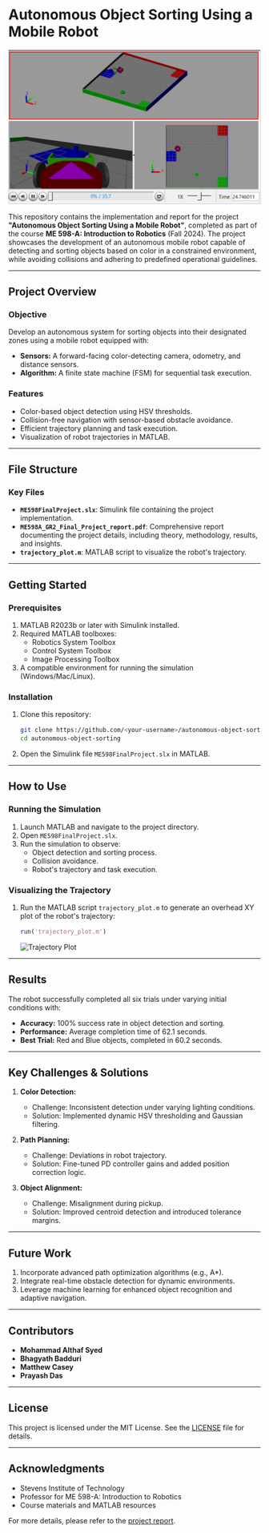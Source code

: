 # Autonomous Object Sorting Using a Mobile Robot

![Project Overview](./project_overview.png)

This repository contains the implementation and report for the project **"Autonomous Object Sorting Using a Mobile Robot"**, completed as part of the course **ME 598-A: Introduction to Robotics** (Fall 2024). The project showcases the development of an autonomous mobile robot capable of detecting and sorting objects based on color in a constrained environment, while avoiding collisions and adhering to predefined operational guidelines.

---

## Project Overview

### Objective
Develop an autonomous system for sorting objects into their designated zones using a mobile robot equipped with:
- **Sensors:** A forward-facing color-detecting camera, odometry, and distance sensors.
- **Algorithm:** A finite state machine (FSM) for sequential task execution.

### Features
- Color-based object detection using HSV thresholds.
- Collision-free navigation with sensor-based obstacle avoidance.
- Efficient trajectory planning and task execution.
- Visualization of robot trajectories in MATLAB.

---

## File Structure

### Key Files
- **`ME598FinalProject.slx`**: Simulink file containing the project implementation.
- **`ME598A_GR2_Final_Project_report.pdf`**: Comprehensive report documenting the project details, including theory, methodology, results, and insights.
- **`trajectory_plot.m`**: MATLAB script to visualize the robot's trajectory.

---

## Getting Started

### Prerequisites
1. MATLAB R2023b or later with Simulink installed.
2. Required MATLAB toolboxes:
   - Robotics System Toolbox
   - Control System Toolbox
   - Image Processing Toolbox
3. A compatible environment for running the simulation (Windows/Mac/Linux).

### Installation
1. Clone this repository:
    ```bash
    git clone https://github.com/<your-username>/autonomous-object-sorting.git
    cd autonomous-object-sorting
    ```
2. Open the Simulink file `ME598FinalProject.slx` in MATLAB.

---

## How to Use

### Running the Simulation
1. Launch MATLAB and navigate to the project directory.
2. Open `ME598FinalProject.slx`.
3. Run the simulation to observe:
   - Object detection and sorting process.
   - Collision avoidance.
   - Robot's trajectory and task execution.

### Visualizing the Trajectory
1. Run the MATLAB script `trajectory_plot.m` to generate an overhead XY plot of the robot's trajectory:
    ```matlab
    run('trajectory_plot.m')
    ```
   ![Trajectory Plot](./assets/trajectory_plot.png)

---

## Results
The robot successfully completed all six trials under varying initial conditions with:
- **Accuracy:** 100% success rate in object detection and sorting.
- **Performance:** Average completion time of 62.1 seconds.
- **Best Trial:** Red and Blue objects, completed in 60.2 seconds.

---

## Key Challenges & Solutions
1. **Color Detection:**
   - Challenge: Inconsistent detection under varying lighting conditions.
   - Solution: Implemented dynamic HSV thresholding and Gaussian filtering.

2. **Path Planning:**
   - Challenge: Deviations in robot trajectory.
   - Solution: Fine-tuned PD controller gains and added position correction logic.

3. **Object Alignment:**
   - Challenge: Misalignment during pickup.
   - Solution: Improved centroid detection and introduced tolerance margins.

---

## Future Work
1. Incorporate advanced path optimization algorithms (e.g., A*).
2. Integrate real-time obstacle detection for dynamic environments.
3. Leverage machine learning for enhanced object recognition and adaptive navigation.

---

## Contributors
- **Mohammad Althaf Syed**
- **Bhagyath Badduri**
- **Matthew Casey**
- **Prayash Das**

---

## License
This project is licensed under the MIT License. See the [LICENSE](LICENSE) file for details.

---

## Acknowledgments
- Stevens Institute of Technology
- Professor for ME 598-A: Introduction to Robotics
- Course materials and MATLAB resources

For more details, please refer to the [project report](./ME598A_GR2_Final_Project_report.pdf).
